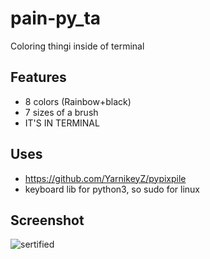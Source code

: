 # pain-py_ta
Coloring thingi inside of terminal

## Features
* 8 colors (Rainbow+black)
* 7 sizes of a brush
* IT'S IN TERMINAL

## Uses
* https://github.com/YarnikeyZ/pypixpile
* keyboard lib for python3, so sudo for linux

## Screenshot

![sertified](https://user-images.githubusercontent.com/83335375/189681120-5ef198dc-b03f-4fe0-af5f-50f465da2534.png)
